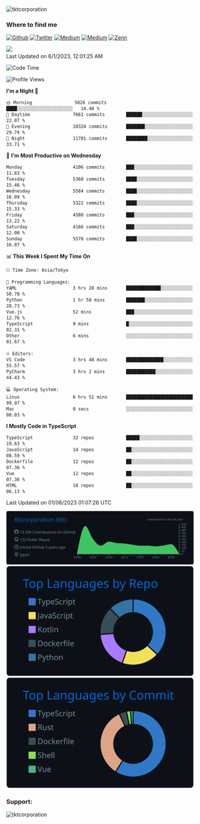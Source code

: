 <p align="left"> <img src="https://komarev.com/ghpvc/?username=tktcorporation&label=Profile%20views&color=0e75b6&style=flat" alt="tktcorporation" /> </p>

<h3>Where to find me</h3>
<p>
<a href="https://github.com/tktcorporation" target="_blank"><img alt="Github" src="https://img.shields.io/badge/GitHub-%2312100E.svg?&style=for-the-badge&logo=Github&logoColor=white" /></a>
<a href="https://twitter.com/tktcorporation" target="_blank"><img alt="Twitter" src="https://img.shields.io/badge/twitter-%231DA1F2.svg?&style=for-the-badge&logo=twitter&logoColor=white" /></a>
<a href="https://www.linkedin.com/in/tktcorporation" target="_blank"><img alt="Medium" src="https://img.shields.io/badge/linkdin-0a66c2.svg?&style=for-the-badge&logo=linkedin&logoColor=white" /></a>
<a href="https://qiita.com/tktcorporation" target="_blank"><img alt="Medium" src="https://img.shields.io/badge/qiita-55C500.svg?&style=for-the-badge&logo=qiita&logoColor=white" /></a>
<a href="https://zenn.dev/tktcorporation" target="_blank"><img alt="Zenn" src="https://img.shields.io/badge/Zenn-3EA8FF.svg?&style=for-the-badge&logo=Zenn&logoColor=white" /></a>
</p>

<!--START_SECTION:lapras-card-->
<a href="https://lapras.com/public/tktcorporation" target="_blank" rel="noopener noreferrer"><img src="https://lapras-card-generator.vercel.app/api/svg?e=3.89&b=3.48&i=3.58&b1=%23232323&b2=%236d6d6d&i1=%23212121&i2=%23818181&l=en" width="300" ></a>  
Last Updated on 6/1/2023, 12:01:25 AM
<!--END_SECTION:lapras-card-->
  
<!--START_SECTION:waka-->
![Code Time](http://img.shields.io/badge/Code%20Time-992%20hrs%2026%20mins-blue)

![Profile Views](http://img.shields.io/badge/Profile%20Views-0-blue)

**I'm a Night 🦉** 

```text
🌞 Morning                5026 commits        ████░░░░░░░░░░░░░░░░░░░░░   14.48 % 
🌆 Daytime                7661 commits        ██████░░░░░░░░░░░░░░░░░░░   22.07 % 
🌃 Evening                10324 commits       ███████░░░░░░░░░░░░░░░░░░   29.74 % 
🌙 Night                  11701 commits       ████████░░░░░░░░░░░░░░░░░   33.71 % 
```
📅 **I'm Most Productive on Wednesday** 

```text
Monday                   4106 commits        ███░░░░░░░░░░░░░░░░░░░░░░   11.83 % 
Tuesday                  5368 commits        ████░░░░░░░░░░░░░░░░░░░░░   15.46 % 
Wednesday                5584 commits        ████░░░░░░░░░░░░░░░░░░░░░   16.09 % 
Thursday                 5322 commits        ████░░░░░░░░░░░░░░░░░░░░░   15.33 % 
Friday                   4588 commits        ███░░░░░░░░░░░░░░░░░░░░░░   13.22 % 
Saturday                 4166 commits        ███░░░░░░░░░░░░░░░░░░░░░░   12.00 % 
Sunday                   5578 commits        ████░░░░░░░░░░░░░░░░░░░░░   16.07 % 
```


📊 **This Week I Spent My Time On** 

```text
🕑︎ Time Zone: Asia/Tokyo

💬 Programming Languages: 
YAML                     3 hrs 28 mins       █████████████░░░░░░░░░░░░   50.78 % 
Python                   1 hr 58 mins        ███████░░░░░░░░░░░░░░░░░░   28.73 % 
Vue.js                   52 mins             ███░░░░░░░░░░░░░░░░░░░░░░   12.76 % 
TypeScript               9 mins              █░░░░░░░░░░░░░░░░░░░░░░░░   02.31 % 
Other                    6 mins              ░░░░░░░░░░░░░░░░░░░░░░░░░   01.67 % 

🔥 Editors: 
VS Code                  3 hrs 48 mins       ██████████████░░░░░░░░░░░   55.57 % 
PyCharm                  3 hrs 2 mins        ███████████░░░░░░░░░░░░░░   44.43 % 

💻 Operating System: 
Linux                    6 hrs 51 mins       █████████████████████████   99.97 % 
Mac                      0 secs              ░░░░░░░░░░░░░░░░░░░░░░░░░   00.03 % 
```

**I Mostly Code in TypeScript** 

```text
TypeScript               32 repos            █████░░░░░░░░░░░░░░░░░░░░   19.63 % 
JavaScript               14 repos            ██░░░░░░░░░░░░░░░░░░░░░░░   08.59 % 
Dockerfile               12 repos            ██░░░░░░░░░░░░░░░░░░░░░░░   07.36 % 
Vue                      12 repos            ██░░░░░░░░░░░░░░░░░░░░░░░   07.36 % 
HTML                     10 repos            ██░░░░░░░░░░░░░░░░░░░░░░░   06.13 % 
```




 Last Updated on 01/06/2023 01:07:26 UTC
<!--END_SECTION:waka-->

[![](https://raw.githubusercontent.com/tktcorporation/tktcorporation/master/profile-summary-card-output/github_dark/0-profile-details.svg)](https://github.com/vn7n24fzkq/github-profile-summary-cards)
[![](https://raw.githubusercontent.com/tktcorporation/tktcorporation/master/profile-summary-card-output/github_dark/1-repos-per-language.svg)](https://github.com/vn7n24fzkq/github-profile-summary-cards) [![](https://raw.githubusercontent.com/tktcorporation/tktcorporation/master/profile-summary-card-output/github_dark/2-most-commit-language.svg)](https://github.com/vn7n24fzkq/github-profile-summary-cards)

<h3 align="left">Support:</h3>
<p><a href="https://www.buymeacoffee.com/tktcorporation"> <img align="left" src="https://cdn.buymeacoffee.com/buttons/v2/default-yellow.png" height="50" width="210" alt="tktcorporation" /></a></p><br><br>

